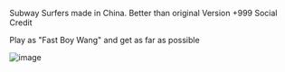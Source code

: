 Subway Surfers made in China.  Better than original Version +999 Social Credit

Play as "Fast Boy Wang" and get as far as possible

![image](https://github.com/user-attachments/assets/837012b7-0209-4243-9e6a-4eafac2e95aa)

